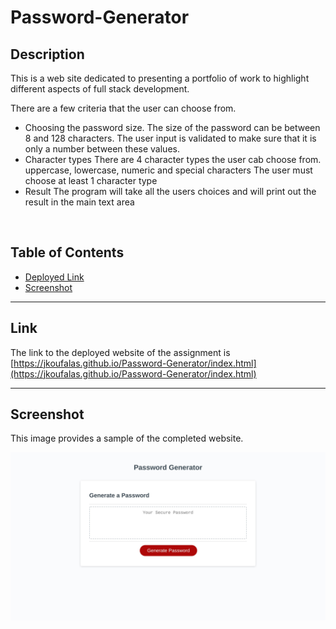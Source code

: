 # Password-Generator

## Description

This is a web site dedicated to presenting a portfolio of work to highlight different aspects of full stack development.

There are a few criteria that the user can choose from.
- Choosing the password size. The size of the password can be between 8 and 128 characters. 
 The user input is validated to make sure that it is only a number between these values.
- Character types
 There are 4 character types the user cab choose from. uppercase, lowercase, numeric and special characters
 The user must choose at least 1 character type
- Result
 The program will take all the users choices and will print out the result in the main text area
<br>

## Table of Contents

- [Deployed Link](#Link)
- [Screenshot](#Screenshot)
---

## Link

The link to the deployed website of the assignment is <br>
[https://jkoufalas.github.io/Password-Generator/index.html](https://jkoufalas.github.io/Password-Generator/index.html)

---
## Screenshot

This image provides a sample of the completed website.

![This is a password generator where you can choose your own criteria to include in your password.](./Assets/Images/jkoufalas.github.io.jpg)
